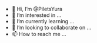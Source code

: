 - 👋 Hi, I’m @PiletsYura
- 👀 I’m interested in ...
- 🌱 I’m currently learning ...
- 💞️ I’m looking to collaborate on ...
- 📫 How to reach me ...

<!---
PiletsYura/PiletsYura is a ✨ special ✨ repository because its `README.md` (this file) appears on your GitHub profile.
You can click the Preview link to take a look at your changes.
--->
